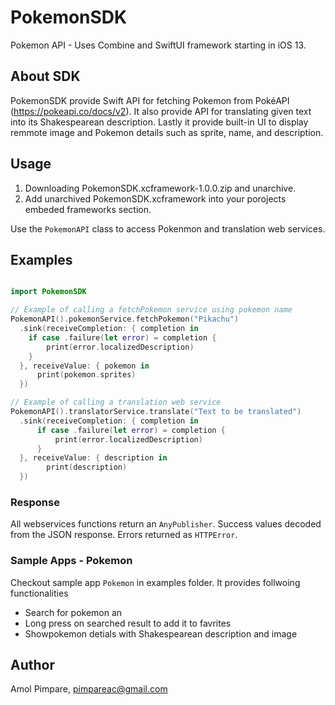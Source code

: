 # PokemonSDK
Pokemon API - Uses Combine and SwiftUI framework starting in iOS 13.


## About SDK

PokemonSDK provide Swift API for fetching Pokemon from PokéAPI (https://pokeapi.co/docs/v2). It also provide API for translating given text into its Shakespearean description. Lastly it provide built-in UI to display remmote image and Pokemon details such as sprite, name, and description.

## Usage

1. Downloading PokemonSDK.xcframework-1.0.0.zip and unarchive.
2. Add unarchived PokemonSDK.xcframework into your porojects embeded frameworks section.

Use the `PokemonAPI` class to access Pokenmon and translation web services.

## Examples

```swift

import PokemonSDK

// Example of calling a fetchPokemon service using pokemon name
PokemonAPI().pokemonService.fetchPokemon("Pikachu")
  .sink(receiveCompletion: { completion in
    if case .failure(let error) = completion {
        print(error.localizedDescription)
    }
  }, receiveValue: { pokemon in
      print(pokemon.sprites)
  })

```

```swift
// Example of calling a translation web service
PokemonAPI().translatorService.translate("Text to be translated")
  .sink(receiveCompletion: { completion in
      if case .failure(let error) = completion {
          print(error.localizedDescription)
      }
  }, receiveValue: { description in
        print(description)
  })
```


### Response

All webservices functions return an `AnyPublisher`. Success values decoded from the JSON response. Errors returned as `HTTPError`.


### Sample Apps - Pokemon

Checkout sample app `Pokemon` in examples folder. It provides follwoing functionalities 

- Search for pokemon an
- Long press on searched result to add it to favrites
- Showpokemon detials with Shakespearean description and image
 

## Author

Amol Pimpare, pimpareac@gmail.com
